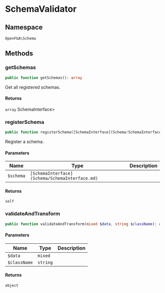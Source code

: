 # SchemaValidator


## Namespace
`OpenFGA\Schema`


## Methods
### getSchemas


```php
public function getSchemas(): array
```

Get all registered schemas.


#### Returns
`array` SchemaInterface&gt;

### registerSchema


```php
public function registerSchema([SchemaInterface](Schema/SchemaInterface.md) $schema): self
```

Register a schema.

#### Parameters
| Name | Type | Description |
|------|------|-------------|
| `$schema` | `[SchemaInterface](Schema/SchemaInterface.md)` |  |

#### Returns
`self` 

### validateAndTransform


```php
public function validateAndTransform(mixed $data, string $className): object
```


#### Parameters
| Name | Type | Description |
|------|------|-------------|
| `$data` | `mixed` |  |
| `$className` | `string` |  |

#### Returns
`object` 

